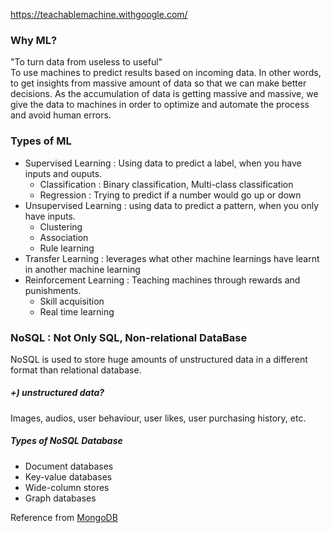 https://teachablemachine.withgoogle.com/


### Why ML?
"To turn data from useless to useful"  
To use machines to predict results based on incoming data. In other words, to get insights from massive amount of data so that we can make better decisions. As the accumulation of data is getting massive and massive, we give the data to machines in order to optimize and automate the process and avoid human errors.

### Types of ML
* Supervised Learning : Using data to predict a label, when you have inputs and ouputs.
  * Classification : Binary classification, Multi-class classification
  * Regression : Trying to predict if a number would go up or down 
* Unsupervised Learning : using data to predict a pattern, when you only have inputs.
  * Clustering 
  * Association 
  * Rule learning
* Transfer Learning : leverages what other machine learnings have learnt in another machine learning
* Reinforcement Learning : Teaching machines through rewards and punishments. 
  * Skill acquisition
  * Real time learning

### NoSQL : Not Only SQL, Non-relational DataBase
NoSQL is used to store huge amounts of unstructured data in a different format than relational database.
<br/>
##### +) unstructured data?  
Images, audios, user behaviour, user likes, user purchasing history, etc.

##### Types of NoSQL Database
* Document databases
* Key-value databases
* Wide-column stores
* Graph databases

Reference from [MongoDB](https://www.mongodb.com/nosql-explained)
